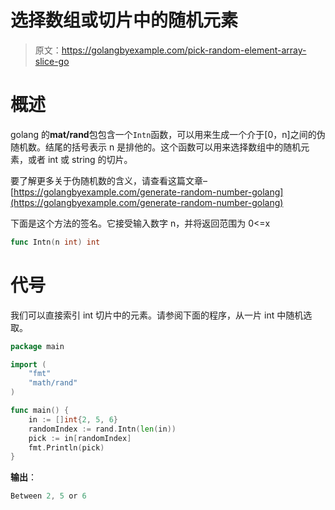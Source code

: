 # 选择数组或切片中的随机元素

> 原文：<https://golangbyexample.com/pick-random-element-array-slice-go>

# **概述**

golang 的**mat/rand**包包含一个`Intn`函数，可以用来生成一个介于[0，n]之间的伪随机数。结尾的括号表示 n 是排他的。这个函数可以用来选择数组中的随机元素，或者 int 或 string 的切片。

要了解更多关于伪随机数的含义，请查看这篇文章–[https://golangbyexample.com/generate-random-number-golang](https://golangbyexample.com/generate-random-number-golang)

下面是这个方法的签名。它接受输入数字 n，并将返回范围为 0<=x

```go
func Intn(n int) int
```

# **代号**

我们可以直接索引 int 切片中的元素。请参阅下面的程序，从一片 int 中随机选取。

```go
package main

import (
    "fmt"
    "math/rand"
)

func main() {
    in := []int{2, 5, 6}
    randomIndex := rand.Intn(len(in))
    pick := in[randomIndex]
    fmt.Println(pick)
}
```

**输出**：

```go
Between 2, 5 or 6
```